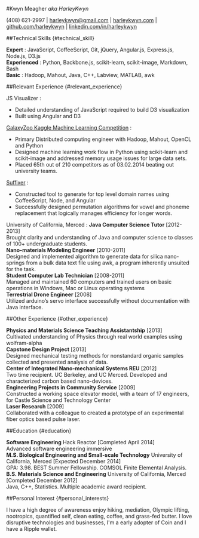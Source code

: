 #Kwyn Meagher _aka HarleyKwyn_

(408) 621-2997 | [harleykwyn@gmail.com](harleykwyn@gmail.com) | [harleykwyn.com](http://harleykwyn.com) | [github.com/harleykwyn](http://github.com/HarleyKwyn) | [linkedin.com/in/harleykwyn](http://linkedin.com/in/harleykwyn)

##Technical Skills {#technical_skill}

__Expert__ : JavaScript, CoffeeScript, Git, jQuery, Angular.js, Express.js, Node.js, D3.js  
__Experienced__ : Python, Backbone.js, scikit-learn, scikit-image, Markdown, Bash  
__Basic__ : Hadoop, Mahout, Java, C++, Labview, MATLAB, awk  

##Relevant Experience {#relevant_experience}

JS Visualizer
:
  - Detailed understanding of JavaScript required to build D3 visualization
  - Built using Angular and D3

[GalaxyZoo Kaggle Machine Learning Competition](http://galaxyquest.herokuapp.com/)
:
 - Primary Distributed computing engineer with Hadoop, Mahout, OpenCL and Python
 - Designed machine learning work flow in Python using scikit-learn and scikit-image and addressed memory usage issues for large data sets.
 - Placed 65th out of 210 competitors as of 03.02.2014 beating out university teams.

[Suffixer](http://harleykwyn.com/suffixer/)
:
 - Constructed tool to generate for top level domain names using CoffeeScript, Node, and Angular
 - Successfully designed permutation algorithms for vowel and phoneme replacement that logically manages efficiency for longer words.

University of California, Merced
:
  __Java Computer Science Tutor__ [2012-2013]  
  Brought clarity and understanding of Java and computer science to classes of 100+ undergraduate students.  
  __Nano-materials Modeling Engineer__ [2010-2011]  
  Designed and implemented algorithm to generate data for silica nano-springs from a bulk data text file using awk, a program inherently unsuited for the task.  
  __Student Computer Lab Technician__ [2008-2011]  
  Managed and maintained 60 computers and trained users on basic operations in Windows, Mac or Linux operating systems  
  __Terrestrial Drone Engineer__ [2008]  
  Utilized arduino’s servo  interface successfully without documentation with Java interface.

##Other Experience {#other_experience}

__Physics and Materials Science Teaching Assistantship__ [2013]  
Cultivated understanding of Physics through real world examples using wolfram-alpha  
__Capstone Design Project__ [2013]  
Designed mechanical testing methods for nonstandard organic samples collected and presented analysis of data.  
__Center of Integrated Nano-mechanical Systems REU__ [2012]  
Two time recipient. UC Berkeley, and UC Merced. Developed and characterized carbon based nano-devices.  
__Engineering Projects in Community Service__ [2009]  
Constructed a working space elevator model, with a team of 17 engineers, for Castle Science and Technology Center  
__Laser Research__ [2009]  
Collaborated with a colleague to created a prototype of an experimental fiber optics based pulse laser.

##Education {#education}

__Software Engineering__ Hack Reactor [Completed April 2014]  
Advanced software engineering immersive                            
__M.S. Biological Engineering and Small-scale Technology__ University of California, Merced [Expected December 2014]  
GPA: 3.98. BEST Summer Fellowship. COMSOL Finite Elemental Analysis.  
__B.S. Materials Science and Engineering__ University of California, Merced  [Completed December 2012]  
Java, C++, Statistics. Multiple academic award recipient.

##Personal Interest {#personal_interests}

  I have a high degree of awareness enjoy hiking, mediation, Olympic lifting, nootropics, quantified self, clean eating, coffee, and grass-fed butter. I love disruptive technologies and businesses, I'm a early adopter of Coin and I have a Ripple wallet.

  

